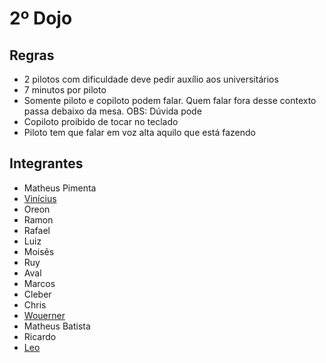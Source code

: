 # 2º Dojo


## Regras
- 2 pilotos com dificuldade deve pedir auxílio aos universitários
- 7 minutos por piloto
- Somente piloto e copiloto podem falar. Quem falar fora desse contexto passa debaixo da mesa. OBS: Dúvida pode
- Copiloto proibido de tocar no teclado
- Piloto tem que falar em voz alta aquilo que está fazendo

## Integrantes
- Matheus Pimenta
- [Vinícius](https://github.com/vinnyfs89)
- Oreon
- Ramon
- Rafael
- Luiz
- Moisẽs
- Ruy
- Aval
- Marcos
- Cleber
- Chris
- [Wouerner](https://github.com/wouerner/)
- Matheus Batista
- Ricardo
- [Leo](https://github.com/volthier/)
